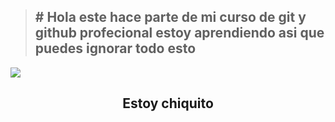 > ## # Hola este hace parte de mi curso de git y github profecional estoy aprendiendo asi que puedes ignorar todo esto

![](https://i.ytimg.com/vi/sf4oqFv0XDQ/maxresdefault.jpg)

## <center></centerEstoy>Estoy chiquito